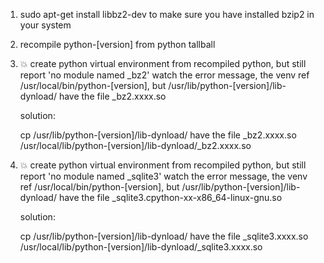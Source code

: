 1. sudo apt-get install libbz2-dev to make sure you have installed bzip2 in your system
2. recompile python-[version] from python tallball
   
3. :collision: create python virtual environment from recompiled python, but still report 'no module named _bz2'
    watch the error message, the venv ref /usr/local/bin/python-[version], but /usr/lib/python-[version]/lib-dynload/ have the file _bz2.xxxx.so

    solution:
    
    cp /usr/lib/python-[version]/lib-dynload/ have the file _bz2.xxxx.so /usr/local/lib/python-[version]/lib-dynload/_bz2.xxxx.so

4. :collision: create python virtual environment from recompiled python, but still report 'no module named _sqlite3'
    watch the error message, the venv ref /usr/local/bin/python-[version], but /usr/lib/python-[version]/lib-dynload/ have the file _sqlite3.cpython-xx-x86_64-linux-gnu.so

    solution:
    
    cp /usr/lib/python-[version]/lib-dynload/ have the file _sqlite3.xxxx.so /usr/local/lib/python-[version]/lib-dynload/_sqlite3.xxxx.so